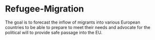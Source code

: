 # Refugee-Migration
The goal is to forecast the inflow of migrants into various European countries to be able to prepare to meet their needs and advocate for the political will to provide safe passage into the EU.
